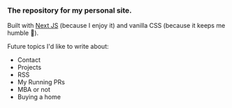 ### The repository for my personal site. ###

Built with [Next JS](https://nextjs.org/) (because I enjoy it) and vanilla CSS (because it keeps me humble :pray:).

Future topics I'd like to write about:
- Contact
- Projects
- RSS
- My Running PRs
- MBA or not
- Buying a home

